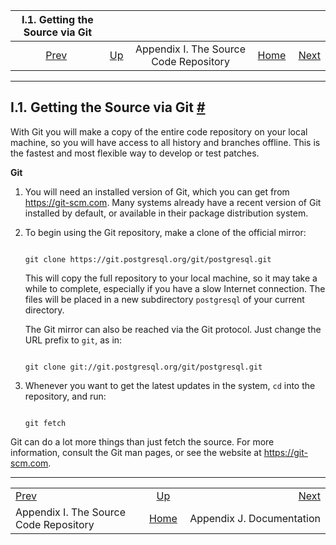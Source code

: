 <!--?xml version="1.0" encoding="UTF-8" standalone="no"?-->

|                  I.1. Getting the Source via Git                  |                                                                |                                        |                                                       |                                                    |
| :---------------------------------------------------------------: | :------------------------------------------------------------- | :------------------------------------: | ----------------------------------------------------: | -------------------------------------------------: |
| [Prev](sourcerepo.html "Appendix I. The Source Code Repository")  | [Up](sourcerepo.html "Appendix I. The Source Code Repository") | Appendix I. The Source Code Repository | [Home](index.html "PostgreSQL 17devel Documentation") |  [Next](docguide.html "Appendix J. Documentation") |

***

## I.1. Getting the Source via Git [#](#GIT)

With Git you will make a copy of the entire code repository on your local machine, so you will have access to all history and branches offline. This is the fastest and most flexible way to develop or test patches.

**Git**

1. You will need an installed version of Git, which you can get from <https://git-scm.com>. Many systems already have a recent version of Git installed by default, or available in their package distribution system.

2. To begin using the Git repository, make a clone of the official mirror:

    ```

    git clone https://git.postgresql.org/git/postgresql.git
    ```

    This will copy the full repository to your local machine, so it may take a while to complete, especially if you have a slow Internet connection. The files will be placed in a new subdirectory `postgresql` of your current directory.

    The Git mirror can also be reached via the Git protocol. Just change the URL prefix to `git`, as in:

    ```

    git clone git://git.postgresql.org/git/postgresql.git
    ```

3. Whenever you want to get the latest updates in the system, `cd` into the repository, and run:

    ```

    git fetch
    ```

Git can do a lot more things than just fetch the source. For more information, consult the Git man pages, or see the website at <https://git-scm.com>.

***

|                                                                   |                                                                |                                                    |
| :---------------------------------------------------------------- | :------------------------------------------------------------: | -------------------------------------------------: |
| [Prev](sourcerepo.html "Appendix I. The Source Code Repository")  | [Up](sourcerepo.html "Appendix I. The Source Code Repository") |  [Next](docguide.html "Appendix J. Documentation") |
| Appendix I. The Source Code Repository                            |      [Home](index.html "PostgreSQL 17devel Documentation")     |                          Appendix J. Documentation |

